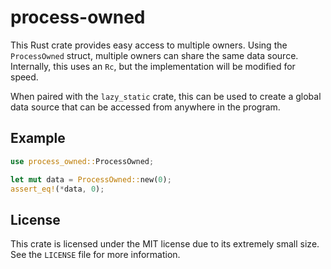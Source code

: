 # process-owned

This Rust crate provides easy access to multiple owners. Using the `ProcessOwned` struct, multiple owners can share the same data source. Internally, this uses an `Rc`, but the implementation will be modified for speed.

When paired with the `lazy_static` crate, this can be used to create a global data source that can be accessed from anywhere in the program.

## Example

```rust
use process_owned::ProcessOwned;

let mut data = ProcessOwned::new(0);
assert_eq!(*data, 0);
```

## License

This crate is licensed under the MIT license due to its extremely small size. See the `LICENSE` file for more information.